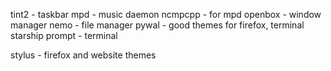 tint2 - taskbar
mpd - music daemon
ncmpcpp - for mpd
openbox - window manager
nemo - file manager
pywal - good themes for firefox, terminal
starship prompt - terminal

stylus - firefox and website themes
